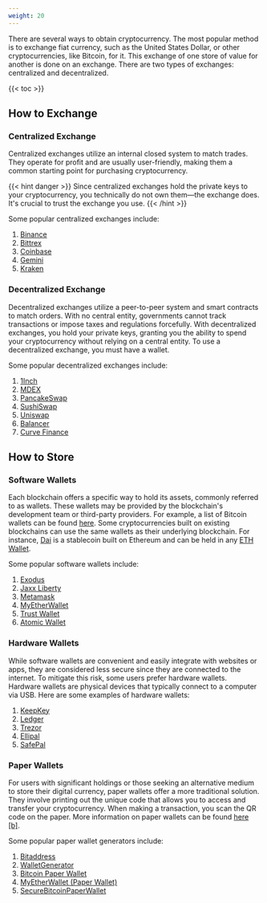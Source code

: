 ```yaml
---
weight: 20
---
```


There are several ways to obtain cryptocurrency. The most popular method is to exchange fiat currency, such as the United States Dollar, or other cryptocurrencies, like Bitcoin, for it. This exchange of one store of value for another is done on an exchange. There are two types of exchanges: centralized and decentralized.

{{< toc >}}

## How to Exchange

### Centralized Exchange

Centralized exchanges utilize an internal closed system to match trades. They operate for profit and are usually user-friendly, making them a common starting point for purchasing cryptocurrency.

{{< hint danger >}}
Since centralized exchanges hold the private keys to your cryptocurrency, you technically do not own them—the exchange does. It's crucial to trust the exchange you use.
{{< /hint >}}

Some popular centralized exchanges include:

1. [Binance](https://www.binance.com/en)
2. [Bittrex](https://bittrex.com/)
3. [Coinbase](https://www.coinbase.com/)
4. [Gemini](https://www.gemini.com/)
5. [Kraken](https://www.kraken.com/)

### Decentralized Exchange

Decentralized exchanges utilize a peer-to-peer system and smart contracts to match orders. With no central entity, governments cannot track transactions or impose taxes and regulations forcefully. With decentralized exchanges, you hold your private keys, granting you the ability to spend your cryptocurrency without relying on a central entity. To use a decentralized exchange, you must have a wallet.

Some popular decentralized exchanges include:

1. [1Inch](https://app.1inch.io/#/1/swap)
2. [MDEX](https://mdex.co/#/)
3. [PancakeSwap](https://pancakeswap.finance/)
4. [SushiSwap](https://sushi.com/)
5. [Uniswap](https://app.uniswap.org/#/swap)
6. [Balancer](https://balancer.finance/)
7. [Curve Finance](https://curve.fi/)

## How to Store

### Software Wallets

Each blockchain offers a specific way to hold its assets, commonly referred to as wallets. These wallets may be provided by the blockchain's development team or third-party providers. For example, a list of Bitcoin wallets can be found [here](https://bitcoin.org/en/choose-your-wallet). Some cryptocurrencies built on existing blockchains can use the same wallets as their underlying blockchain. For instance, [Dai](https://makerdao.com/en/) is a stablecoin built on Ethereum and can be held in any [ETH Wallet](https://ethereum.org/en/wallets/find-wallet/).

Some popular software wallets include:

1. [Exodus](https://www.exodus.com/)
2. [Jaxx Liberty](https://jaxx.io/)
3. [Metamask](https://metamask.io/)
4. [MyEtherWallet](https://www.myetherwallet.com/)
5. [Trust Wallet](https://trustwallet.com/)
6. [Atomic Wallet](https://atomicwallet.io/)

### Hardware Wallets

While software wallets are convenient and easily integrate with websites or apps, they are considered less secure since they are connected to the internet. To mitigate this risk, some users prefer hardware wallets. Hardware wallets are physical devices that typically connect to a computer via USB. Here are some examples of hardware wallets:

1. [KeepKey](https://shapeshift.com/keepkey)
2. [Ledger](https://shop.ledger.com/)
3. [Trezor](https://trezor.io/)
4. [Ellipal](https://www.ellipal.com/)
5. [SafePal](https://www.safepal.io/)

### Paper Wallets

For users with significant holdings or those seeking an alternative medium to store their digital currency, paper wallets offer a more traditional solution. They involve printing out the unique code that allows you to access and transfer your cryptocurrency. When making a transaction, you scan the QR code on the paper. More information on paper wallets can be found [here](https://privacypros.io/wallets/paper) [[b]](https://archive.ph/muetr).

Some popular paper wallet generators include:

1. [Bitaddress](https://www.bitaddress.org/)
2. [WalletGenerator](https://walletgenerator.net/)
3. [Bitcoin Paper Wallet](https://bitcoinpaperwallet.com/)
4. [MyEtherWallet (Paper Wallet)](https://www.myetherwallet.com/access-my-wallet/paper-wallet.html)
5. [SecureBitcoinPaperWallet](https://securebitcoinpaperwallet.com/)

